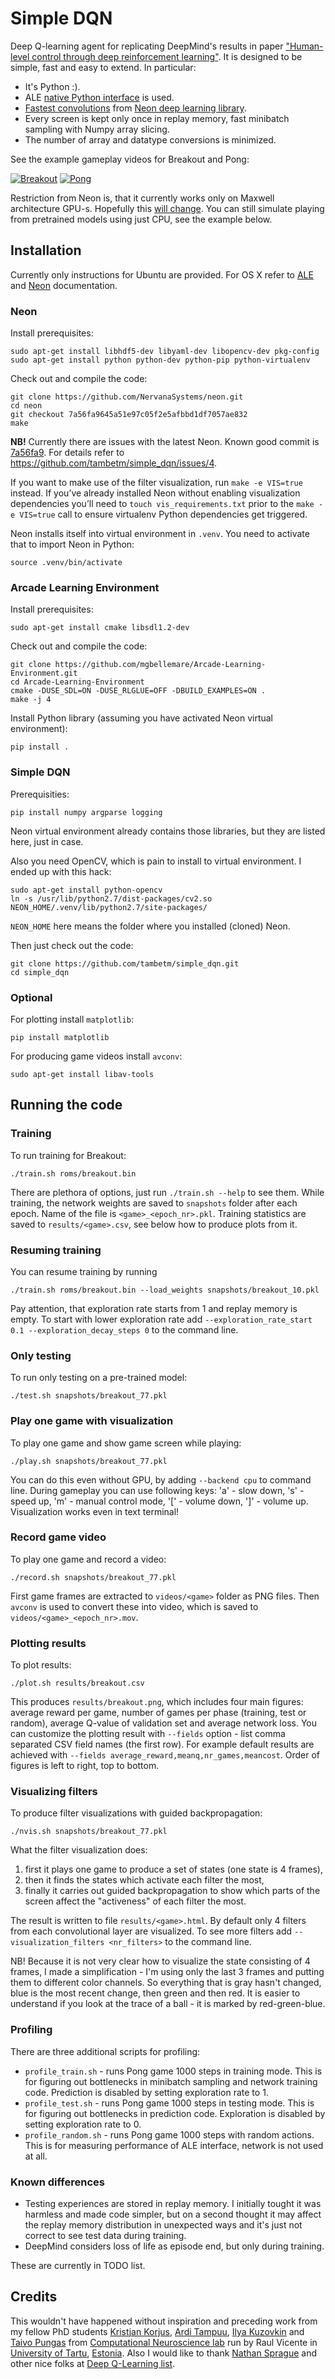 # Simple DQN

Deep Q-learning agent for replicating DeepMind's results in paper ["Human-level control through deep reinforcement learning"](http://www.nature.com/nature/journal/v518/n7540/full/nature14236.html). It is designed to be simple, fast and easy to extend. In particular:
 * It's Python :).
 * ALE [native Python interface](https://github.com/bbitmaster/ale_python_interface/wiki/Code-Tutorial) is used.
 * [Fastest convolutions](https://github.com/soumith/convnet-benchmarks) from [Neon deep learning library](http://neon.nervanasys.com/docs/latest/index.html).
 * Every screen is kept only once in replay memory, fast minibatch sampling with Numpy array slicing.
 * The number of array and datatype conversions is minimized.

See the example gameplay videos for Breakout and Pong:

[![Breakout](http://img.youtube.com/vi/KkIf0Ok5GCE/default.jpg)](https://youtu.be/KkIf0Ok5GCE)
[![Pong](http://img.youtube.com/vi/0ZlgrQS3krg/default.jpg)](https://youtu.be/0ZlgrQS3krg)

Restriction from Neon is, that it currently works only on Maxwell architecture GPU-s. Hopefully this [will change](https://github.com/NervanaSystems/neon/issues/80). You can still simulate playing from pretrained models using just CPU, see the example below.

## Installation

Currently only instructions for Ubuntu are provided. For OS X refer to [ALE](https://github.com/mgbellemare/Arcade-Learning-Environment/blob/master/doc/manual/manual.pdf) and [Neon](http://neon.nervanasys.com/docs/latest/user_guide.html#installation) documentation.

### Neon

Install prerequisites:
```
sudo apt-get install libhdf5-dev libyaml-dev libopencv-dev pkg-config
sudo apt-get install python python-dev python-pip python-virtualenv
```
Check out and compile the code:
```
git clone https://github.com/NervanaSystems/neon.git
cd neon
git checkout 7a56fa9645a51e97c05f2e5afbbd1df7057ae832
make
```

**NB!** Currently there are issues with the latest Neon. Known good commit is [7a56fa9](https://github.com/NervanaSystems/neon/commit/7a56fa9645a51e97c05f2e5afbbd1df7057ae832). For details refer to https://github.com/tambetm/simple_dqn/issues/4.

If you want to make use of the filter visualization, run `make -e VIS=true` instead. If you’ve already installed Neon without enabling visualization dependencies you’ll need to `touch vis_requirements.txt` prior to the `make -e VIS=true` call to ensure virtualenv Python dependencies get triggered.

Neon installs itself into virtual environment in `.venv`. You need to activate that to import Neon in Python:
```
source .venv/bin/activate
```

### Arcade Learning Environment

Install prerequisites:
```
sudo apt-get install cmake libsdl1.2-dev
```
Check out and compile the code:
```
git clone https://github.com/mgbellemare/Arcade-Learning-Environment.git
cd Arcade-Learning-Environment
cmake -DUSE_SDL=ON -DUSE_RLGLUE=OFF -DBUILD_EXAMPLES=ON .
make -j 4
```
Install Python library (assuming you have activated Neon virtual environment):
```
pip install .
```

### Simple DQN

Prerequisities:
```
pip install numpy argparse logging
```
Neon virtual environment already contains those libraries, but they are listed here, just in case.

Also you need OpenCV, which is pain to install to virtual environment. I ended up with this hack:
```
sudo apt-get install python-opencv
ln -s /usr/lib/python2.7/dist-packages/cv2.so NEON_HOME/.venv/lib/python2.7/site-packages/
```
`NEON_HOME` here means the folder where you installed (cloned) Neon.

Then just check out the code:
```
git clone https://github.com/tambetm/simple_dqn.git
cd simple_dqn
```

### Optional

For plotting install `matplotlib`:
```
pip install matplotlib
```

For producing game videos install `avconv`:
```
sudo apt-get install libav-tools
```

## Running the code

### Training

To run training for Breakout:
```
./train.sh roms/breakout.bin
```
There are plethora of options, just run `./train.sh --help` to see them. While training, the network weights are saved to `snapshots` folder after each epoch. Name of the file is `<game>_<epoch_nr>.pkl`. Training statistics are saved to `results/<game>.csv`, see below how to produce plots from it.

### Resuming training

You can resume training by running 
```
./train.sh roms/breakout.bin --load_weights snapshots/breakout_10.pkl
```
Pay attention, that exploration rate starts from 1 and replay memory is empty. To start with lower exploration rate add `--exploration_rate_start 0.1 --exploration_decay_steps 0` to the command line.

### Only testing

To run only testing on a pre-trained model:
```
./test.sh snapshots/breakout_77.pkl
```

### Play one game with visualization

To play one game and show game screen while playing:
```
./play.sh snapshots/breakout_77.pkl
```
You can do this even without GPU, by adding `--backend cpu` to command line. During gameplay you can use following keys: 'a' - slow down, 's' - speed up, 'm' - manual control mode, '[' - volume down, ']' - volume up. Visualization works even in text terminal!

### Record game video

To play one game and record a video:
```
./record.sh snapshots/breakout_77.pkl
```
First game frames are extracted to `videos/<game>` folder as PNG files. Then `avconv` is used to convert these into video, which is saved to `videos/<game>_<epoch_nr>.mov`.

### Plotting results

To plot results:
```
./plot.sh results/breakout.csv
```
This produces `results/breakout.png`, which includes four main figures: average reward per game, number of games per phase (training, test or random), average Q-value of validation set and average network loss. You can customize the plotting result with `--fields` option - list comma separated CSV field names (the first row). For example default results are achieved with `--fields average_reward,meanq,nr_games,meancost`. Order of figures is left to right, top to bottom.

### Visualizing filters

To produce filter visualizations with guided backpropagation:

```
./nvis.sh snapshots/breakout_77.pkl
```

What the filter visualization does:

1. first it plays one game to produce a set of states (one state is 4 frames), 
2. then it finds the states which activate each filter the most,
3. finally it carries out guided backpropagation to show which parts of the screen affect the "activeness" of each filter the most. 

The result is written to file `results/<game>.html`. By default only 4 filters from each convolutional layer are visualized. To see more filters add `--visualization_filters <nr_filters>` to the command line.

NB! Because it is not very clear how to visualize the state consisting of  4 frames, I made a simplification - I'm using only the last 3 frames and putting them to different color channels. So everything that is gray hasn't changed, blue is the most recent change, then green and then red. It is easier to understand if you look at the trace of a ball - it is marked by red-green-blue.

### Profiling

There are three additional scripts for profiling:
 * `profile_train.sh` - runs Pong game 1000 steps in training mode. This is for figuring out bottlenecks in minibatch sampling and network training code. Prediction is disabled by setting exploration rate to 1.
 * `profile_test.sh` - runs Pong game 1000 steps in testing mode. This is for figuring out bottlenecks in prediction code. Exploration is disabled by setting exploration rate to 0.
 * `profile_random.sh` - runs Pong game 1000 steps with random actions. This is for measuring performance of ALE interface, network is not used at all.

### Known differences

 * Testing experiences are stored in replay memory. I initially tought it was harmless and made code simpler, but on a second thought it may affect the replay memory distribution in unexpected ways and it's just not correct to see test data during training.
 * DeepMind considers loss of life as episode end, but only during training.

These are currently in TODO list.

## Credits

This wouldn't have happened without inspiration and preceding work from my fellow PhD students [Kristjan Korjus](https://github.com/kristjankorjus), [Ardi Tampuu](https://github.com/RDTm), [Ilya Kuzovkin](https://github.com/kuz) and [Taivo Pungas](https://github.com/taivop) from [Computational Neuroscience lab](http://neuro.cs.ut.ee/) run by Raul Vicente in [University of Tartu](http://www.ut.ee/en), [Estonia](https://e-estonia.com/). Also I would like to thank [Nathan Sprague](https://github.com/spragunr) and other nice folks at [Deep Q-Learning list](https://groups.google.com/forum/#!forum/deep-q-learning).
